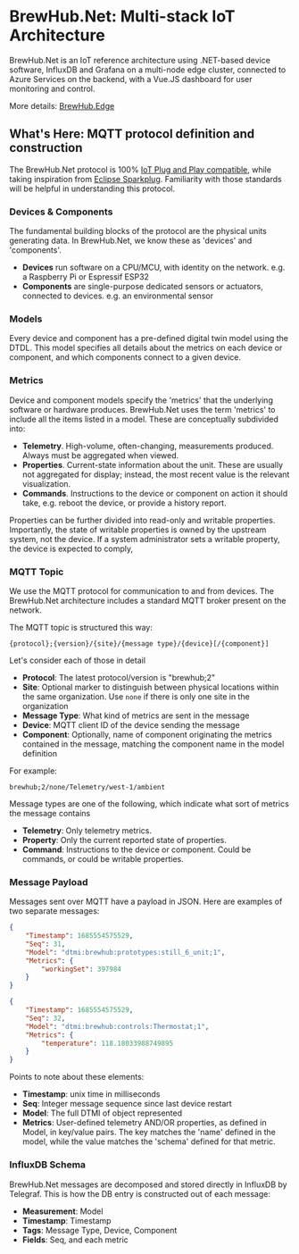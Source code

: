 # BrewHub.Net: Multi-stack IoT Architecture

BrewHub.Net is an IoT reference architecture using .NET-based device software, InfluxDB and Grafana on a multi-node edge cluster, connected to Azure Services on the backend, with a Vue.JS dashboard for user monitoring and control.

More details: [BrewHub.Edge](https://github.com/jcoliz/BrewHub.Edge)

## What's Here: MQTT protocol definition and construction 

The BrewHub.Net protocol is 100% [IoT Plug and Play compatible](https://learn.microsoft.com/en-us/azure/iot-develop/overview-iot-plug-and-play), while taking inspiration from [Eclipse Sparkplug](https://sparkplug.eclipse.org/). Familiarity with those standards will be helpful in understanding this protocol.

### Devices & Components

The fundamental building blocks of the protocol are the physical units generating data. In BrewHub.Net, we know these as 'devices' and 'components'.

* **Devices** run software on a CPU/MCU, with identity on the network. e.g. a Raspberry Pi or Espressif ESP32
* **Components** are single-purpose dedicated sensors or actuators, connected to devices. e.g. an environmental sensor

### Models

Every device and component has a pre-defined digital twin model using the DTDL. This model specifies all details about the metrics on each device or component, and which components connect to a given device.

### Metrics

Device and component models specify the 'metrics' that the underlying software or hardware produces. BrewHub.Net uses the term 'metrics' to include all the items listed in a model. These are conceptually subdivided into:

* **Telemetry**. High-volume, often-changing, measurements produced. Always must be aggregated when viewed.
* **Properties**. Current-state information about the unit. These are usually not aggregated for display; instead, the most recent value is the relevant visualization.
* **Commands**. Instructions to the device or component on action it should take, e.g. reboot the device, or provide a history report.

Properties can be further divided into read-only and writable properties. Importantly, the state of writable properties is owned by the upstream system, not the device. If a system administrator sets a writable property, the device is expected to comply,

### MQTT Topic

We use the MQTT protocol for communication to and from devices. The BrewHub.Net architecture includes a standard MQTT broker present on the network.

The MQTT topic is structured this way: 

```
{protocol};{version}/{site}/{message type}/{device}[/{component}]
```

Let's consider each of those in detail

* **Protocol**: The latest protocol/version is "brewhub;2"
* **Site**: Optional marker to distinguish between physical locations within the same organization. Use `none` if there is only one site in the organization
* **Message Type**: What kind of metrics are sent in the message
* **Device**: MQTT client ID of the device sending the message
* **Component**: Optionally, name of component originating the metrics contained in the message, matching the component name in the model definition

For example:

```
brewhub;2/none/Telemetry/west-1/ambient 
```

Message types are one of the following, which indicate what sort of metrics the message contains

* **Telemetry**: Only telemetry metrics.
* **Property**: Only the current reported state of properties.
* **Command**: Instructions to the device or component. Could be commands, or could be writable properties.

### Message Payload

Messages sent over MQTT have a payload in JSON. Here are examples of two separate messages:

```json
{
    "Timestamp": 1685554575529,
    "Seq": 31,
    "Model": "dtmi:brewhub:prototypes:still_6_unit;1",
    "Metrics": {
        "workingSet": 397984
    }
}
```
``` json
{
    "Timestamp": 1685554575529,
    "Seq": 32,
    "Model": "dtmi:brewhub:controls:Thermostat;1",
    "Metrics": {
        "temperature": 118.18033988749895
    }
}
```

Points to note about these elements:

* **Timestamp**: unix time in milliseconds
* **Seq**: Integer message sequence since last device restart
* **Model**: The full DTMI of object represented
* **Metrics**: User-defined telemetry AND/OR properties, as defined in Model, in key/value pairs. The key matches the 'name' defined in the model, while the value matches the 'schema' defined for that metric.

### InfluxDB Schema

BrewHub.Net messages are decomposed and stored directly in InfluxDB by Telegraf. This is how the DB entry is constructed out of each message:

* **Measurement**: Model
* **Timestamp**: Timestamp
* **Tags**: Message Type, Device, Component
* **Fields**: Seq, and each metric
